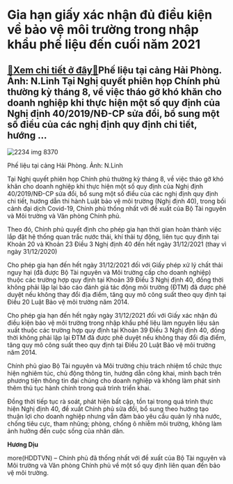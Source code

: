 Gia hạn giấy xác nhận đủ điều kiện về bảo vệ môi trường trong nhập khẩu phế liệu đến cuối năm 2021
==================================================================================================

[:gift:Xem chi tiết ở đây:gift:](https://hddtvn.com/gia-han-giay-xac-nhan-du-dieu-kien-ve-bao-ve-moi-truong-trong-nhap-khau-phe-lieu-den-cuoi-nam-2021/)Phế liệu tại cảng Hải Phòng. Ảnh: N.Linh Tại Nghị quyết phiên họp Chính phủ thường kỳ tháng 8, về việc tháo gỡ khó khăn cho doanh nghiệp khi thực hiện một số quy định của Nghị định 40/2019/NĐ-CP sửa đổi, bổ sung một số điều của các nghị định quy định chi tiết, hướng …
----------------------------------------------------------------------------------------------------------------------------------------------------------------------------------------------------------------------------------------------------------------------------





![2234 img 8370](https://haiquanonline.com.vn/stores/news_dataimages/linhntn/092020/16/14/in_article/2234_IMG_8370.jpg?rt=20200918102659 "Phế liệu tại cảng Hải Phòng. Ảnh: N.Linh")


Phế liệu tại cảng Hải Phòng. Ảnh: N.Linh



Tại Nghị quyết phiên họp Chính phủ thường kỳ tháng 8, về việc tháo gỡ khó khăn cho doanh nghiệp khi thực hiện một số quy định của Nghị định 40/2019/NĐ-CP sửa đổi, bổ sung một số điều của các nghị định quy định chi tiết, hướng dẫn thi hành Luật bảo vệ môi trường (Nghị định 40), trong bối cảnh đại dịch Covid-19, Chính phủ thống nhất với đề xuất của Bộ Tài nguyên và Môi trường và Văn phòng Chính phủ.


Theo đó, Chính phủ quyết định cho phép gia hạn thời gian hoàn thành việc lắp đặt hệ thống quan trắc nước thải, khí thải tự động, liên tục quy định tại Khoản 20 và Khoản 23 Điều 3 Nghị định 40 đến hết ngày 31/12/2021 (thay vì ngày 31/12/2020)


Cho phép gia hạn đến hết ngày 31/12/2021 đối với Giấy phép xử lý chất thải nguy hại (đã được Bộ Tài nguyên và Môi trường cấp cho doanh nghiệp) thuộc các trường hợp quy định tại Khoản 39 Điều 3 Nghị định 40, đồng thời không phải lập lại báo cáo đánh giá tác động môi trường (ĐTM) đã được phê duyệt nếu không thay đổi địa điểm, tăng quy mô công suất theo quy định tại Điều 20 Luật Bảo vệ môi trường năm 2014.


Cho phép gia hạn đến hết ngày ngày 31/12/2021 đối với Giấy xác nhận đủ điều kiện bảo vệ môi trường trong nhập khẩu phế liệu làm nguyên liệu sản xuất thuộc các trường hợp quy định tại Khoản 39 Điều 3 Nghị định 40, đồng thời không phải lập lại ĐTM đã được phê duyệt nếu không thay đổi địa điểm, tăng quy mô công suất theo quy định tại Điều 20 Luật Bảo vệ môi trường năm 2014.


Chính phủ giao Bộ Tài nguyên và Môi trường chịu trách nhiệm tổ chức thực hiện nghiêm túc, chủ động thông tin, hướng dẫn công khai, minh bạch trên phương tiện thông tin đại chúng cho doanh nghiệp và không làm phát sinh thêm thủ tục hành chính trong quá trình triển khai.


Đồng thời tiếp tục rà soát, phát hiện bất cập, tồn tại trong quá trình thực hiện Nghị định 40, đề xuất Chính phủ sửa đổi, bổ sung theo hướng tạo thuận lợi cho doanh nghiệp nhưng vẫn đảm bảo yêu cầu quản lý nhà nước, chống tiêu cực, tham nhũng; phòng, chống ô nhiễm môi trường, không làm ảnh hưởng đến cuộc sống của nhân dân.




**Hương Dịu**



more(HDDTVN) – Chính phủ đã thống nhất với đề xuất của Bộ Tài nguyên và Môi trường và Văn phòng Chính phủ về một số quy định liên quan đến bảo vệ môi trường.

